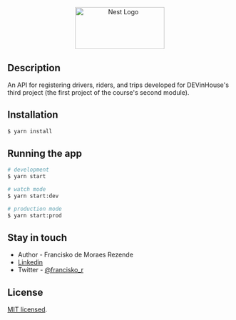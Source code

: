 <p align="center">
  <img src=""src/assets/labCard.svg" width="200" height="94.12" alt="Nest Logo" />
</p>

## Description

An API for registering drivers, riders, and trips developed for DEVinHouse's third project (the first project of the course's second module).

## Installation

```bash
$ yarn install
```

## Running the app

```bash
# development
$ yarn start

# watch mode
$ yarn start:dev

# production mode
$ yarn start:prod
```

## Stay in touch

- Author - Francisko de Moraes Rezende
- [Linkedin](https://linkedin.com/in/francisko-rezende)
- Twitter - [@francisko_r](https://twitter.com/francisko_r)

## License

[MIT licensed](LICENSE).
